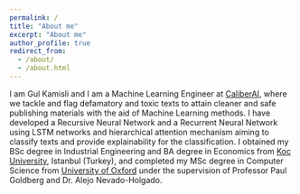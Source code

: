 ```yaml
---
permalink: /
title: "About me"
excerpt: "About me"
author_profile: true
redirect_from: 
  - /about/
  - /about.html
---
```


I am Gul Kamisli and I am a Machine Learning Engineer at [CaliberAI](https://www.calibermediaworks.com/), where we tackle and flag defamatory and toxic texts to attain cleaner and safe publishing materials with the aid of Machine Learning methods. I have developed a Recursive Neural Network and a Recurrent Neural Network using LSTM networks and hierarchical attention mechanism aiming to classify texts and provide explainability for the classification. I obtained my BSc degree in Industrial Engineering and BA degree in Economics from [Koc University](https://www.ku.edu.tr/en/), Istanbul (Turkey), and completed my MSc degree in Computer Science from [University of Oxford](http://www.cs.ox.ac.uk/) under the supervision of Professor Paul Goldberg and Dr. Alejo Nevado-Holgado.
